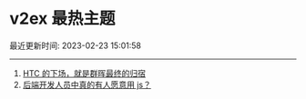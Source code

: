 # v2ex 最热主题

最近更新时间: 2023-02-23 15:01:58

--- 
1. [HTC 的下场，就是群晖最终的归宿](https://www.v2ex.com/t/918393) 
2. [后端开发人员中真的有人愿意用 js？](https://www.v2ex.com/t/918433) 
